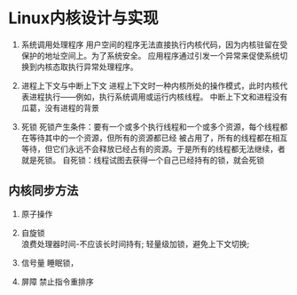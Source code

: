 # Linux内核设计与实现

1. 系统调用处理程序
用户空间的程序无法直接执行内核代码，因为内核驻留在受保护的地址空间上。为了系统安全。
应用程序通过引发一个异常来促使系统切换到内核态取执行异常处理程序。

2. 进程上下文与中断上下文
进程上下文时一种内核所处的操作模式，此时内核代表进程执行——例如，执行系统调用或运行内核线程。
中断上下文和进程没有瓜葛，没有进程的背景

3. 死锁
死锁产生条件：要有一个或多个执行线程和一个或多个资源，每个线程都在等待其中的一个资源，但所有的资源都已经
被占用了，所有的线程都在相互等待，但它们永远不会释放已经占有的资源。于是所有的线程都无法继续，者就是死锁。
自死锁：线程试图去获得一个自己已经持有的锁，就会死锁

## 内核同步方法
1. 原子操作
2. 自旋锁  
浪费处理器时间-不应该长时间持有;
轻量级加锁，避免上下文切换;
3. 信号量
睡眠锁，

4. 屏障 禁止指令重排序
